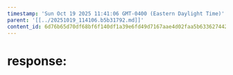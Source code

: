 ```yaml
---
timestamp: 'Sun Oct 19 2025 11:41:06 GMT-0400 (Eastern Daylight Time)'
parent: '[[../20251019_114106.b5b31792.md]]'
content_id: 6d76b65d70df68bf6f140df1a39e6fd49d7167aae4d02faa5b63362744266256
---
```


# response:
